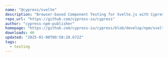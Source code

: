 ```yaml
---
name: "@cypress/svelte"
description: "Browser-based Component Testing for Svelte.js with Cypress.io 🧡"
repo_url: "https://github.com/cypress-io/cypress"
author: "cypress-npm-publisher"
homepage: "https://github.com/cypress-io/cypress/blob/develop/npm/svelte/#readme"
downloads: 46
updated: "2025-01-08T00:58:28.672Z"
tags: 
  - testing
---
```

